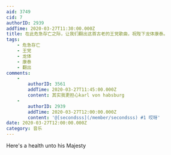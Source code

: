 ```yaml
---
aid: 3749
cid: 7
authorID: 2939
addTime: 2020-03-27T11:30:00.000Z
title: 在此危急存亡之际，让我们翻出这首古老的王党歌曲，祝陛下龙体康泰。
tags:
    - 危急存亡
    - 王党
    - 龙体
    - 康泰
    - 翻出
comments:
    -
        authorID: 3561
        addTime: 2020-03-27T11:45:00.000Z
        content: 其实我更担心karl von habsburg
    -
        authorID: 2939
        addTime: 2020-03-27T12:00:00.000Z
        content: '@[secondsss](/member/secondsss) #1 哎呀'
date: 2020-03-27T12:00:00.000Z
category: 音乐
---
```


Here's a health unto his Majesty

